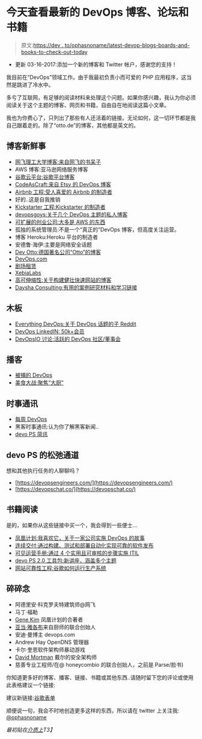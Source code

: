 # 今天查看最新的 DevOps 博客、论坛和书籍

> 原文:[https://dev . to/ophasnoname/latest-devop-blogs-boards-and-books-to-check-out-today](https://dev.to/ophasnoname/latest-devop-blogs-boards-and-books-to-check-out-today)

*   更新 03-16-2017:添加一个新的博客和 Twitter 帐户，感谢您的支持！

我目前在“DevOps”领域工作。由于我最初负责小而可爱的 PHP 应用程序，这当然是跳进了冷水中。

多亏了互联网，有足够的阅读材料来处理这个问题。如果你感兴趣，我认为你必须阅读关于这个主题的博客、网页和书籍，自由自在地阅读这篇小文章。

我也为你费心了，只列出了那些有人还活着的链接。无论如何，这一切环节都是我自己跟着走的。除了“otto.de”的博客，其他都是英文的。

## 博客新鲜事

*   [网飞理工大学博客:来自网飞的书呆子](http://techblog.netflix.com/)
*   AWS 博客:亚马逊网络服务博客
*   [谷歌云平台:谷歌平台博客](https://cloudplatform.googleblog.com/)
*   [CodeAsCraft:来自 Etsy 的 DevOps 博客](https://codeascraft.com/)
*   [Airbnb 工程:受人喜爱的 Airbnb 的制造者](http://nerds.airbnb.com/)
*   好的..这是自我推销
*   [Kickstarter 工程:Kickstarter 的制造者](https://kickstarter.engineering/)
*   [devopsgoys:关于几个 DevOps 主题的私人博客](https://www.devopsguys.com/blog/)
*   [可扩展的创业公司:大多是 AWS 的东西](http://www.iheavy.com/blog/)
*   孤独的系统管理员:不是一个“真正的”DevOps 博客，但高度关注运营。
*   博客 Heroku:Heroku 平台的制造者
*   安德鲁·海伊:主要是网络安全话题
*   [Dev Otto:德国著名公司“Otto”的博客](https://dev.otto.de/)
*   [DevOps.com](https://devops.com/)
*   [剧场租赁](https://theagileadmin.com/)
*   [XebiaLabs](https://blog.xebialabs.com/)
*   [高可伸缩性:关于构建健壮快速网站的博客](http://highscalability.com/)
*   [Daysha Consulting:有用的案例研究材料和学习链接](http://www.dayshaconsulting.com/blog)

## 木板

*   [Everything DevOps:关于 DevOps 话题的子 Reddit](https://www.reddit.com/r/devops/)
*   [DevOps LinkedIN: 50k+会员](https://www.linkedin.com/groups/2825397/profile)
*   [DevOpsIO 讨论:活跃的 DevOps 社区/董事会](http://discuss.devopsio.com/)

## 播客

*   [被捕的 DevOps](https://www.arresteddevops.com/)
*   [美食大战:聚焦“大厨”](http://foodfightshow.org/)

## 时事通讯

*   [每周 DevOps](http://www.devopsweekly.com/)
*   黑客时事通讯:认为你了解黑客新闻..
*   [devo PS 简讯](https://blog.serverdensity.com/devops-newsletter/)

## devo PS 的松弛通道

想和其他执行任务的人聊聊吗？

*   [https://devopsengineers.com/](https://devopsengineers.com/)
*   [https://devopschat.co/](https://devopschat.co/)

## 书籍阅读

是的，如果你从这些链接中买一个，我会得到一些便士…

*   [凤凰计划:我喜欢它，关于一家公司实施 DevOps 的故事](http://amzn.to/2lWFt2H)
*   [连续交付:通过构建、测试和部署自动化实现可靠的软件发布](http://amzn.to/2kAFXeQ)
*   [可见运营手册:通过 4 个实用且可审核的步骤实施 ITIL](http://amzn.to/2kAGnlg)
*   [devo PS 2.0 工具包:新讲座，涵盖多个主题](http://amzn.to/2maVcaw)
*   [网站可靠性工程:谷歌如何运行生产系统](http://amzn.to/2lWFnIy)

## 碎碎念

*   阿德里安·科克罗夫特建筑师@网飞
*   马丁·福勒
*   [Gene Kim](https://twitter.com/RealGeneKim) 凤凰计划的合著者
*   [亚当·雅各布](https://twitter.com/adamhjk)来自厨师的联合创始人
*   安迪·曼博主 devops.com
*   Andrew Hay OpenDNS 管理器
*   卡尔·奎恩软件架构师暴动游戏
*   [David Mortman](https://twitter.com/mortman) 戴尔的安全架构师
*   慈善专业工程师/在@ honeycombio 的联合创始人，之前是 Parse/脸书)

你知道更多好的博客、播客、链接、书籍或其他东西..请随时留下您的评论或使用此表格建议一个链接:

建议新链接:[谷歌表单](https://goo.gl/forms/bc3QQ2HeMMCKDJlv1)

顺便说一句，我会不时地创造更多这样的东西，所以请在 twitter 上关注我: [@ophasnoname](https://twitter.com/ophasnoname)

*最初贴在[介质上](https://medium.com/@ophasnoname_44358/latest-devop-blogs-boards-and-books-to-check-out-today-8bfd1c343007#.95fx6itpb)T3】*